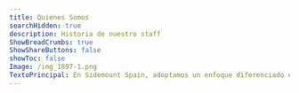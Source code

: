 ```yaml
---
title: Quienes Somos
searchHidden: true
description: Historia de nuestro staff
ShowBreadCrumbs: true
ShowShareButtons: false
showToc: false
Image: /img_1897-1.png
TextoPrincipal: En Sidemount Spain, adoptamos un enfoque diferenciado en la conceptualización de la formación, en comparación con la norma establecida en la industria. Afortunadamente, contamos con sólidas trayectorias profesionales fuera del ámbito del buceo. Es nuestra pasión y experiencia las que nos motivan a compartir nuestro conocimiento con nuevos buceadores, sin que la búsqueda de beneficios económicos sea nuestro principal motor. Esta es la razón por la cual dedicamos considerablemente más tiempo que otros instructores en esta disciplina, ya que encontramos satisfacción en la enseñanza y en la ejecución de un trabajo bien realizado, relegando el interés económico a un plano secundario.
---
```

